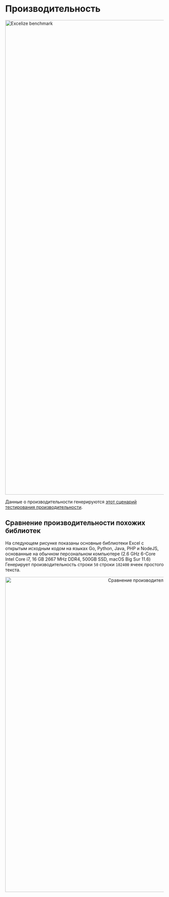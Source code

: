 # Производительность

<img src="https://xuri.me/wp-content/uploads/2016/08/excelize-performance.svg" alt="Excelize benchmark" width="1506">

Данные о производительности генерируются [этот сценарий тестирования производительности](https://github.com/xuri/excelize-benchmark).

## Сравнение производительности похожих библиотек

На следующем рисунке показаны основные библиотеки Excel с открытым исходным кодом на языках Go, Python, Java, PHP и NodeJS, основанные на обычном персональном компьютере (2.6 GHz 6-Core Intel Core i7, 16 GB 2667 MHz DDR4, 500GB SSD, macOS Big Sur 11.6) Генерирует производительность строки `50` строки `102400` ячеек простого текста.

<p align="center"><img width="1000" src="https://xuri.me/wp-content/uploads/2016/08/excelize-golang-library-for-reading-and-writing-xlsx-files-3.svg" alt="Сравнение производительности похожих библиотек"></p>
